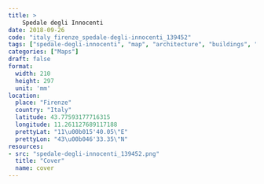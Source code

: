 ```yaml
---
title: > 
    Spedale degli Innocenti
date: 2018-09-26
code: "italy_firenze_spedale-degli-innocenti_139452"
tags: ["spedale-degli-innocenti", "map", "architecture", "buildings", "Firenze", "Italy"]
categories: ["Maps"]
draft: false
format:
  width: 210
  height: 297
  unit: 'mm'
location:
  place: "Firenze"
  country: "Italy"
  latitude: 43.77593177716315
  longitude: 11.261127689117188
  prettyLat: "11\u00b015'40.05\"E"
  prettyLon: "43\u00b046'33.35\"N"
resources:
- src: "spedale-degli-innocenti_139452.png"
  title: "Cover"
  name: cover
---
```

